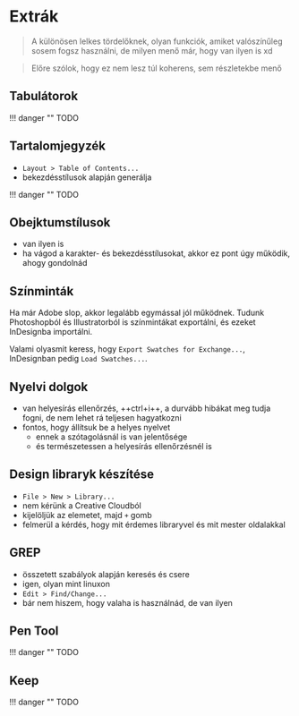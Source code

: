 # Extrák

> A különösen lelkes tördelőknek, olyan funkciók, amiket valószínűleg sosem fogsz használni, de milyen menő már, hogy van ilyen is xd

> Előre szólok, hogy ez nem lesz túl koherens, sem részletekbe menő

## Tabulátorok

!!! danger ""
    TODO

## Tartalomjegyzék

- `Layout > Table of Contents...`
- bekezdésstílusok alapján generálja

!!! danger ""
    TODO

## Obejktumstílusok

- van ilyen is
- ha vágod a karakter- és bekezdésstílusokat, akkor ez pont úgy működik, ahogy gondolnád

## Színminták

Ha már Adobe slop, akkor legalább egymással jól működnek. Tudunk Photoshopból és Illustratorból is színmintákat exportálni, és ezeket InDesignba importálni.

Valami olyasmit keress, hogy `Export Swatches for Exchange...`, InDesignban pedig `Load Swatches...`.

## Nyelvi dolgok

- van helyesírás ellenőrzés, ++ctrl+i++, a durvább hibákat meg tudja fogni, de nem lehet rá teljesen hagyatkozni
- fontos, hogy állítsuk be a helyes nyelvet
    - ennek a szótagolásnál is van jelentősége
    - és természetessen a helyesírás ellenőrzésnél is

## Design libraryk készítése

- `File > New > Library...`
- nem kérünk a Creative Cloudból
- kijelöljük az elemetet, majd `+` gomb
- felmerül a kérdés, hogy mit érdemes libraryvel és mit mester oldalakkal

## GREP

- összetett szabályok alapján keresés és csere
- igen, olyan mint linuxon
- `Edit > Find/Change...`
- bár nem hiszem, hogy valaha is használnád, de van ilyen

## Pen Tool

!!! danger ""
    TODO


## Keep

!!! danger ""
    TODO